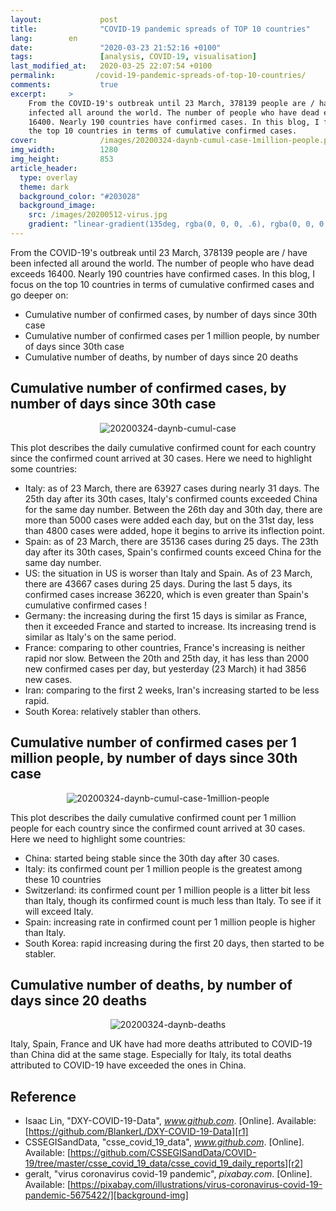 ```yaml
---
layout:             post
title:              "COVID-19 pandemic spreads of TOP 10 countries"
lang:        en
date:               "2020-03-23 21:52:16 +0100"
tags:               [analysis, COVID-19, visualisation]
last_modified_at:   2020-03-25 22:07:54 +0100
permalink:         /covid-19-pandemic-spreads-of-top-10-countries/
comments:           true
excerpt:     >
    From the COVID-19's outbreak until 23 March, 378139 people are / have been
    infected all around the world. The number of people who have dead exceeds
    16400. Nearly 190 countries have confirmed cases. In this blog, I focus on
    the top 10 countries in terms of cumulative confirmed cases.
cover:              /images/20200324-daynb-cumul-case-1million-people.png
img_width:          1280
img_height:         853
article_header:
  type: overlay
  theme: dark
  background_color: "#203028"
  background_image:
    src: /images/20200512-virus.jpg
    gradient: "linear-gradient(135deg, rgba(0, 0, 0, .6), rgba(0, 0, 0, .4))"
---
```


From the COVID-19's outbreak until 23 March, 378139 people are / have been
infected all around the world. The number of people who have dead exceeds 16400.
Nearly 190 countries have confirmed cases. In this blog, I focus on the top 10
countries in terms of cumulative confirmed cases and go deeper on:
- Cumulative number of confirmed cases, by number of days since 30th case
- Cumulative number of confirmed cases per 1 million people, by number of days since 30th case
- Cumulative number of deaths, by number of days since 20 deaths

## Cumulative number of confirmed cases, by number of days since 30th case

<p align="center">
  <img alt="20200324-daynb-cumul-case"
  src="{{ site.baseurl }}/images/20200324-daynb-cumul-case.png"/>
</p>

This plot describes the daily cumulative confirmed count for each country since
the confirmed count arrived at 30 cases. Here we need to highlight some countries:

- Italy: as of 23 March, there are 63927 cases during nearly 31 days. The 25th
day after its 30th cases, Italy's confirmed counts exceeded China for the same
day number. Between the 26th day and 30th day, there are more than 5000 cases
were added each day, but on the 31st day, less than 4800 cases were added, hope
it begins to arrive its inflection point.
- Spain: as of 23 March, there are 35136 cases during 25 days. The 23th day
after its 30th cases, Spain's confirmed counts exceed China for the same day number.
- US: the situation in US is worser than Italy and Spain. As of 23 March, there
are 43667 cases during 25 days. During the last 5 days, its confirmed cases
increase 36220, which is even greater than Spain's cumulative confirmed cases !
- Germany: the increasing during the first 15 days is similar as France, then it
exceeded France and started to increase. Its increasing trend is similar as
Italy's on the same period.
- France: comparing to other countries, France's increasing is neither rapid nor
slow. Between the 20th and 25th day, it has less than 2000 new confirmed cases
per day, but yesterday (23 March) it had 3856 new cases.
- Iran: comparing to the first 2 weeks, Iran's increasing started to be less rapid.
- South Korea: relatively stabler than others.

## Cumulative number of confirmed cases per 1 million people, by number of days since 30th case

<p align="center">
  <img alt="20200324-daynb-cumul-case-1million-people"
  src="{{ site.baseurl }}/images/20200324-daynb-cumul-case-1million-people.png"/>
</p>

This plot describes the daily cumulative confirmed count per 1 million people
for each country since the confirmed count arrived at 30 cases. Here we need to
highlight some countries:
- China: started being stable since the 30th day after 30 cases.
- Italy: its confirmed count per 1 million people is the greatest among these 10 countries
- Switzerland: its confirmed count per 1 million people is a litter bit less
than Italy, though its confirmed count is much less than Italy. To see if it
will exceed Italy.
- Spain: increasing rate in confirmed count per 1 million people is higher than Italy.
- South Korea: rapid increasing during the first 20 days, then started to be stabler.

## Cumulative number of deaths, by number of days since 20 deaths

<p align="center">
  <img alt="20200324-daynb-deaths"
  src="{{ site.baseurl }}/images/20200324-daynb-deaths.png"/>
</p>

Italy, Spain, France and UK have had more deaths attributed to COVID-19 than
China did at the same stage. Especially for Italy, its total deaths attributed
to COVID-19 have exceeded the ones in China.

## Reference
- Isaac Lin, "DXY-COVID-19-Data", _www.github.com_. [Online]. Available: [https://github.com/BlankerL/DXY-COVID-19-Data][r1]
- CSSEGISandData, "csse_covid_19_data", _www.github.com_. [Online]. Available: [https://github.com/CSSEGISandData/COVID-19/tree/master/csse_covid_19_data/csse_covid_19_daily_reports][r2]
- geralt, "virus coronavirus covid-19 pandemic", _pixabay.com_. [Online]. Available: [https://pixabay.com/illustrations/virus-coronavirus-covid-19-pandemic-5675422/][background-img]

[r1]: https://github.com/BlankerL/DXY-COVID-19-Data
[r2]: https://github.com/CSSEGISandData/COVID-19/tree/master/csse_covid_19_data/csse_covid_19_daily_reports
[background-img]: https://pixabay.com/illustrations/virus-coronavirus-covid-19-pandemic-5675422/
